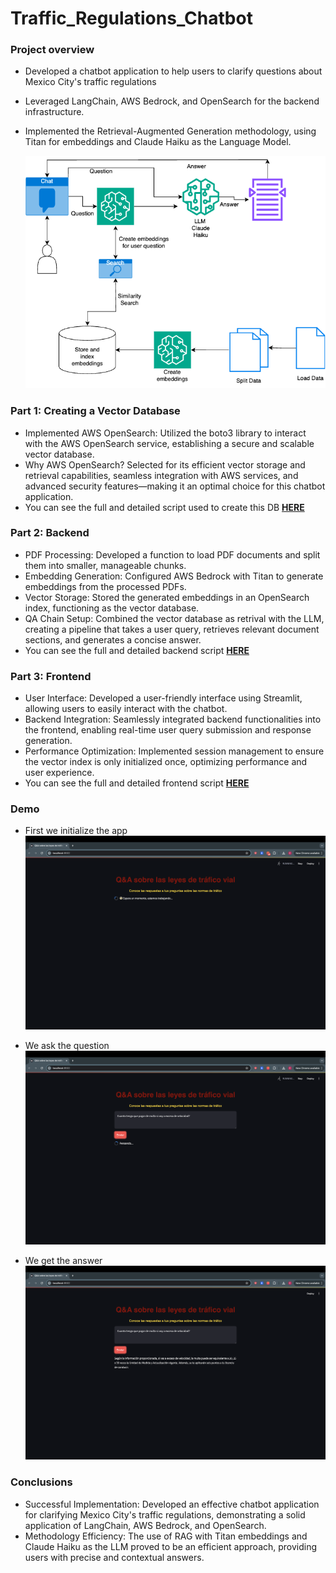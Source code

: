 # Traffic_Regulations_Chatbot


### Project overview
* Developed a chatbot application to help users to clarify questions about Mexico City's traffic regulations
* Leveraged LangChain, AWS Bedrock, and OpenSearch for the backend infrastructure.
* Implemented the Retrieval-Augmented Generation methodology, using Titan for embeddings and Claude Haiku as the Language Model.

  <p align="center">
  <img src="/images/RAG_App.png" alt="RAG_App.png" width="500"/>
</p>


### Part 1: Creating a Vector Database
- Implemented AWS OpenSearch: Utilized the boto3 library to interact with the AWS OpenSearch service, establishing a secure and scalable vector database.
- Why AWS OpenSearch? Selected for its efficient vector storage and retrieval capabilities, seamless integration with AWS services, and advanced security features—making it an optimal choice for this chatbot application.
- You can see the full and detailed script used to create this DB **[HERE](https://github.com/Roberto121c/Traffic_Regulations_Chatbot/blob/main/code/opensearch_db.py)**



### Part 2: Backend
- PDF Processing: Developed a function to load PDF documents and split them into smaller, manageable chunks.
- Embedding Generation: Configured AWS Bedrock with Titan to generate embeddings from the processed PDFs.
- Vector Storage: Stored the generated embeddings in an OpenSearch index, functioning as the vector database.
- QA Chain Setup: Combined the vector database as retrival with the LLM, creating a pipeline that takes a user query, retrieves relevant document sections, and generates a concise answer.
- You can see the full and detailed backend script **[HERE](https://github.com/Roberto121c/Traffic_Regulations_Chatbot/blob/main/code/backend.py)**



### Part 3: Frontend
- User Interface: Developed a user-friendly interface using Streamlit, allowing users to easily interact with the chatbot.
- Backend Integration: Seamlessly integrated backend functionalities into the frontend, enabling real-time user query submission and response generation.
- Performance Optimization: Implemented session management to ensure the vector index is only initialized once, optimizing performance and user experience.
- You can see the full and detailed frontend script **[HERE](https://github.com/Roberto121c/Traffic_Regulations_Chatbot/blob/main/code/frontend.py)**

### Demo

- First we initialize the app
![](images/rag_app_waiting.png)

- We ask the question
![](images/rag_app_question.png)

- We get the answer
![](images/rag_app_answer.png)

### Conclusions
* Successful Implementation: Developed an effective chatbot application for clarifying Mexico City's traffic regulations, demonstrating a solid application of LangChain, AWS Bedrock, and OpenSearch.
* Methodology Efficiency: The use of RAG with Titan embeddings and Claude Haiku as the LLM proved to be an efficient approach, providing users with precise and contextual answers.





